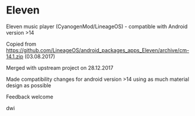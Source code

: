 # Eleven

Eleven music player (CyanogenMod/LineageOS) - compatible with Android version >14

Copied from https://github.com/LineageOS/android_packages_apps_Eleven/archive/cm-14.1.zip (03.08.2017)

Merged with upstream project on 28.12.2017

Made compatibility changes for android version >14 using as much material design as possible

Feedback welcome

dwi
